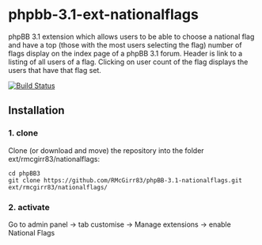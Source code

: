 phpbb-3.1-ext-nationalflags
=========================

phpBB 3.1 extension which allows users to be able to choose a national flag and have a top (those with the most users selecting the flag) number of flags display on the index page of a phpBB 3.1 forum.  Header is link to a listing of all users of a flag.  Clicking on user count of the flag displays the users that have that flag set.


[![Build Status](https://travis-ci.org/RMcGirr83/phpBB-3.1-nationalflags.svg?branch=master)](https://travis-ci.org/RMcGirr83/phpBB-3.1-nationalflags)
## Installation

### 1. clone
Clone (or download and move) the repository into the folder ext/rmcgirr83/nationalflags:

```
cd phpBB3
git clone https://github.com/RMcGirr83/phpBB-3.1-nationalflags.git ext/rmcgirr83/nationalflags/
```

### 2. activate
Go to admin panel -> tab customise -> Manage extensions -> enable National Flags


